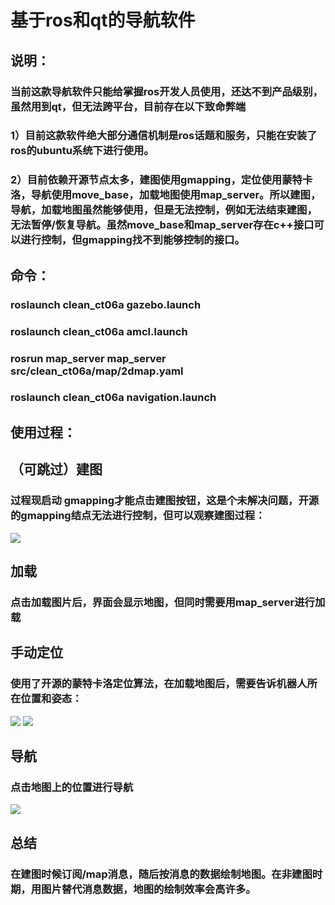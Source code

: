 # 基于ros和qt的导航软件
## 说明：
### 当前这款导航软件只能给掌握ros开发人员使用，还达不到产品级别，虽然用到qt，但无法跨平台，目前存在以下致命弊端
### 1）目前这款软件绝大部分通信机制是ros话题和服务，只能在安装了ros的ubuntu系统下进行使用。
### 2）目前依赖开源节点太多，建图使用gmapping，定位使用蒙特卡洛，导航使用move_base，加载地图使用map_server。所以建图，导航，加载地图虽然能够使用，但是无法控制，例如无法结束建图，无法暂停/恢复导航。虽然move_base和map_server存在c++接口可以进行控制，但gmapping找不到能够控制的接口。
## 命令：
### roslaunch clean_ct06a gazebo.launch
### roslaunch clean_ct06a amcl.launch
### rosrun map_server map_server src/clean_ct06a/map/2dmap.yaml
### roslaunch clean_ct06a navigation.launch
## 使用过程：
## （可跳过）建图
### 过程现启动 gmapping才能点击建图按钮，这是个未解决问题，开源的gmapping结点无法进行控制，但可以观察建图过程：
![](https://github.com/demontravelling/navigation_app/tree/master/pic/create.png)
## 加载
### 点击加载图片后，界面会显示地图，但同时需要用map_server进行加载
## 手动定位
### 使用了开源的蒙特卡洛定位算法，在加载地图后，需要告诉机器人所在位置和姿态：
![](https://github.com/demontravelling/navigation_app/tree/master/pic/locate1.png)
![](https://github.com/demontravelling/navigation_app/tree/master/pic/locate2.png)

## 导航
### 点击地图上的位置进行导航
![](https://github.com/demontravelling/navigation_app/tree/master/pic/nav.png)

## 总结
### 在建图时候订阅/map消息，随后按消息的数据绘制地图。在非建图时期，用图片替代消息数据，地图的绘制效率会高许多。
